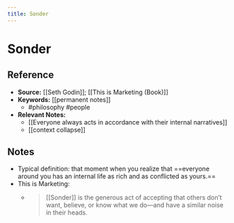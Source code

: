 ```yaml
---
title: Sonder
---
```

# Sonder
## Reference
- **Source:** [[Seth Godin]]; [[This is Marketing (Book)]]
- **Keywords:** [[permanent notes]]
	- #philosophy #people 
- **Relevant Notes:**
	- [[Everyone always acts in accordance with their internal narratives]]
	- [[context collapse]]
## Notes
- Typical definition: that moment when you realize that ==everyone around you has an internal life as rich and as conflicted as yours.==
- This is Marketing:
	- >[[Sonder]] is the generous act of accepting that others don’t want, believe, or know what we do—and have a similar noise in their heads.